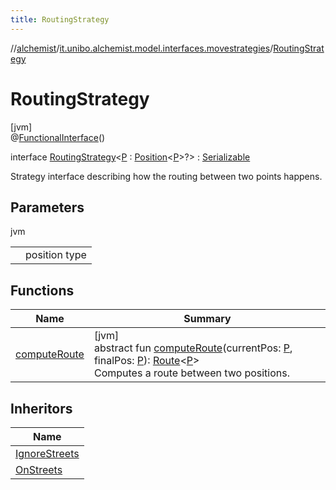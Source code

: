 ```yaml
---
title: RoutingStrategy
---
```

//[alchemist](../../../index.html)/[it.unibo.alchemist.model.interfaces.movestrategies](../index.html)/[RoutingStrategy](index.html)



# RoutingStrategy



[jvm]\
@[FunctionalInterface](https://docs.oracle.com/javase/8/docs/api/java/lang/FunctionalInterface.html)()



interface [RoutingStrategy](index.html)<[P](index.html) : [Position](../../it.unibo.alchemist.model.interfaces/-position/index.html)<[P](../../it.unibo.alchemist/-supported-incarnations/get.html)>?> : [Serializable](https://docs.oracle.com/javase/8/docs/api/java/io/Serializable.html)

Strategy interface describing how the routing between two points happens.



## Parameters


jvm

| | |
|---|---|
| <P> | position type |



## Functions


| Name | Summary |
|---|---|
| [computeRoute](compute-route.html) | [jvm]<br>abstract fun [computeRoute](compute-route.html)(currentPos: [P](../../it.unibo.alchemist/-supported-incarnations/get.html), finalPos: [P](../../it.unibo.alchemist/-supported-incarnations/get.html)): [Route](../../it.unibo.alchemist.model.interfaces/-route/index.html)<[P](../../it.unibo.alchemist/-supported-incarnations/get.html)><br>Computes a route between two positions. |


## Inheritors


| Name |
|---|
| [IgnoreStreets](../../it.unibo.alchemist.model.implementations.movestrategies.routing/-ignore-streets/index.html) |
| [OnStreets](../../it.unibo.alchemist.model.implementations.movestrategies.routing/-on-streets/index.html) |

